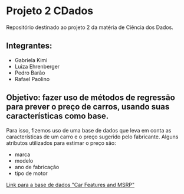 # Projeto 2 CDados
Repositório destinado ao projeto 2 da matéria de Ciência dos Dados.

## Integrantes:
* Gabriela Kimi
* Luiza Ehrenberger
* Pedro Barão
* Rafael Paolino 

## Objetivo: fazer uso de métodos de regressão para prever o preço de carros, usando suas características como base.

Para isso, fizemos uso de uma base de dados que leva em conta as características de um carro e o preço sugerido pelo fabricante. Alguns atributos utilizados para estimar o preço são: 

* marca
* modelo
* ano de fabricação
* tipo de motor

<a href= " https://www.kaggle.com/CooperUnion/cardataset " > Link para a base de dados "Car Features and MSRP"</a>